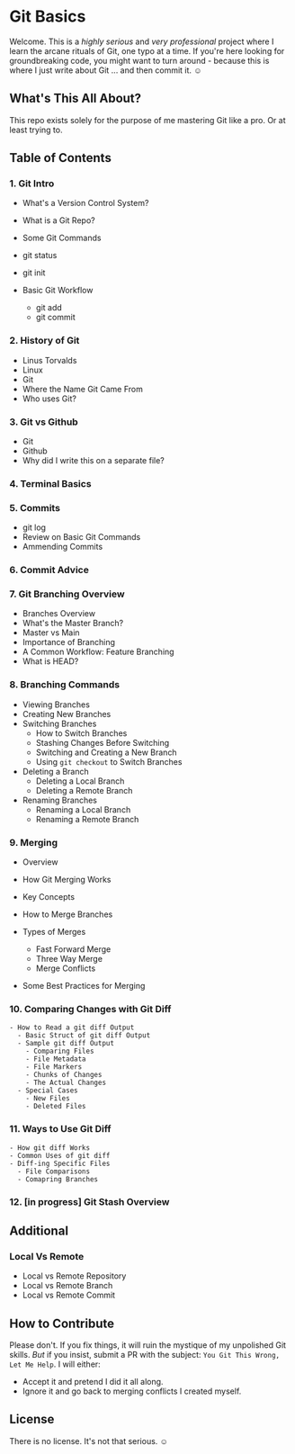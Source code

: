 # Git Basics

Welcome. This is a _highly serious_ and _very professional_ project where I learn the arcane rituals of Git, one typo at a time. If you're here looking for groundbreaking code, you might want to turn around - because this is where I just write about Git ... and then commit it. &#9786;

## What's This All About?

This repo exists solely for the purpose of me mastering Git like a pro. Or at least trying to.

## Table of Contents

### 1. Git Intro

- What's a Version Control System?

- What is a Git Repo?

- Some Git Commands

- git status
- git init

- Basic Git Workflow
  - git add
  - git commit

### 2. History of Git

- Linus Torvalds
- Linux
- Git
- Where the Name Git Came From
- Who uses Git?

### 3. Git vs Github

- Git
- Github
- Why did I write this on a separate file?

### 4. Terminal Basics

### 5. Commits

- git log
- Review on Basic Git Commands
- Ammending Commits

### 6. Commit Advice

### 7. Git Branching Overview

- Branches Overview
- What's the Master Branch?
- Master vs Main
- Importance of Branching
- A Common Workflow: Feature Branching
- What is HEAD?

### 8. Branching Commands

- Viewing Branches
- Creating New Branches
- Switching Branches
  - How to Switch Branches
  - Stashing Changes Before Switching
  - Switching and Creating a New Branch
  - Using `git checkout` to Switch Branches
- Deleting a Branch
  - Deleting a Local Branch
  - Deleting a Remote Branch
- Renaming Branches
  - Renaming a Local Branch
  - Renaming a Remote Branch

### 9. Merging

- Overview
- How Git Merging Works
- Key Concepts
- How to Merge Branches
- Types of Merges

  - Fast Forward Merge
  - Three Way Merge
  - Merge Conflicts

- Some Best Practices for Merging

### 10. Comparing Changes with Git Diff

    - How to Read a git diff Output
      - Basic Struct of git diff Output
      - Sample git diff Output
        - Comparing Files
        - File Metadata
        - File Markers
        - Chunks of Changes
        - The Actual Changes
      - Special Cases
        - New Files
        - Deleted Files

### 11. Ways to Use Git Diff

    - How git diff Works
    - Common Uses of git diff
    - Diff-ing Specific Files
      - File Comparisons
      - Comapring Branches

### 12. [in progress] Git Stash Overview

## Additional

### Local Vs Remote

- Local vs Remote Repository
- Local vs Remote Branch
- Local vs Remote Commit

## How to Contribute

Please don't. If you fix things, it will ruin the mystique of my unpolished Git skills. _But_ if you insist, submit a PR with the subject: `You Git This Wrong, Let Me Help`. I will either:

- Accept it and pretend I did it all along.
- Ignore it and go back to merging conflicts I created myself.

## License

There is no license. It's not that serious. &#9786;
